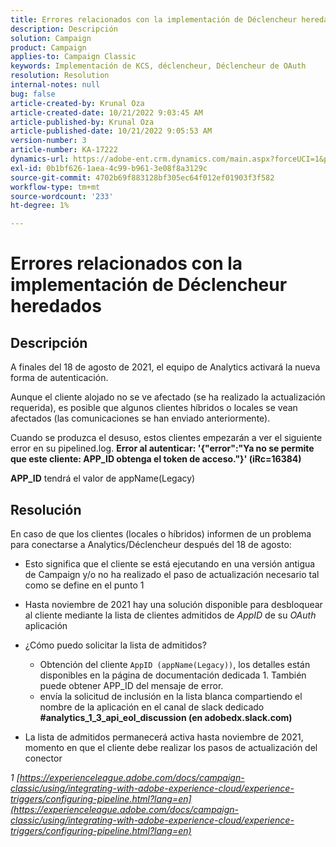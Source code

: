 ```yaml
---
title: Errores relacionados con la implementación de Déclencheur heredados
description: Descripción
solution: Campaign
product: Campaign
applies-to: Campaign Classic
keywords: Implementación de KCS, déclencheur, Déclencheur de OAuth
resolution: Resolution
internal-notes: null
bug: false
article-created-by: Krunal Oza
article-created-date: 10/21/2022 9:03:45 AM
article-published-by: Krunal Oza
article-published-date: 10/21/2022 9:05:53 AM
version-number: 3
article-number: KA-17222
dynamics-url: https://adobe-ent.crm.dynamics.com/main.aspx?forceUCI=1&pagetype=entityrecord&etn=knowledgearticle&id=d63b333e-1f51-ed11-bba2-0022480867fb
exl-id: 0b1bf626-1aea-4c99-b961-3e08f8a3129c
source-git-commit: 4702b69f883128bf305ec64f012ef01903f3f582
workflow-type: tm+mt
source-wordcount: '233'
ht-degree: 1%

---
```


# Errores relacionados con la implementación de Déclencheur heredados

## Descripción


A finales del 18 de agosto de 2021, el equipo de Analytics activará la nueva forma de autenticación.

Aunque el cliente alojado no se ve afectado (se ha realizado la actualización requerida), es posible que algunos clientes híbridos o locales se vean afectados (las comunicaciones se han enviado anteriormente).

Cuando se produzca el desuso, estos clientes empezarán a ver el siguiente error en su pipelined.log.
<b>Error al autenticar: &#39;{&quot;error&quot;:&quot;Ya no se permite que este cliente: APP_ID obtenga el token de acceso.&quot;}&#39; (iRc=16384)</b>

<b>APP_ID</b> tendrá el valor de appName(Legacy)


## Resolución


En caso de que los clientes (locales o híbridos) informen de un problema para conectarse a Analytics/Déclencheur después del 18 de agosto:

- Esto significa que el cliente se está ejecutando en una versión antigua de Campaign y/o no ha realizado el paso de actualización necesario tal como se define en el punto 1
- Hasta noviembre de 2021 hay una solución disponible para desbloquear al cliente mediante la lista de clientes admitidos de *AppID* de su *OAuth* aplicación
- ¿Cómo puedo solicitar la lista de admitidos?

   - Obtención del cliente `AppID (appName(Legacy))`, los detalles están disponibles en la página de documentación dedicada 1. También puede obtener APP_ID del mensaje de error.
   - envía la solicitud de inclusión en la lista blanca compartiendo el nombre de la aplicación en el canal de slack dedicado <b>#analytics_1_3_api_eol_discussion (en adobedx.slack.com)</b>
- La lista de admitidos permanecerá activa hasta noviembre de 2021, momento en que el cliente debe realizar los pasos de actualización del conector


*1 [https://experienceleague.adobe.com/docs/campaign-classic/using/integrating-with-adobe-experience-cloud/experience-triggers/configuring-pipeline.html?lang=en](https://experienceleague.adobe.com/docs/campaign-classic/using/integrating-with-adobe-experience-cloud/experience-triggers/configuring-pipeline.html?lang=en)*

